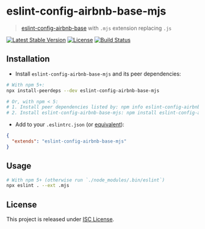 eslint-config-airbnb-base-mjs
=============================

> [eslint-config-airbnb-base](https://www.npmjs.com/package/eslint-config-airbnb-base)
> with `.mjs` extension replacing `.js`

[![Latest Stable Version](https://img.shields.io/npm/v/eslint-config-airbnb-base-mjs.svg)](https://www.npmjs.com/package/eslint-config-airbnb-base-mjs)
[![License](https://img.shields.io/npm/l/eslint-config-airbnb-base-mjs.svg)](LICENSE.md)
[![Build Status](https://img.shields.io/travis/amercier/eslint-config-airbnb-base-mjs/master.svg)](https://travis-ci.org/amercier/eslint-config-airbnb-base-mjs)

Installation
------------

- Install `eslint-config-airbnb-base-mjs` and its peer dependencies:
```sh
# With npm 5+:
npx install-peerdeps --dev eslint-config-airbnb-base-mjs

# Or, with npm < 5:
# 1. Install peer dependencies listed by: npm info eslint-config-airbnb-base-mjs@latest peerDependencies
# 2. Install eslint-config-airbnb-base-mjs: npm install eslint-config-airbnb-base-mjs --save-dev
```
- Add to your `.eslintrc.json` (or [equivalent](https://eslint.org/docs/user-guide/configuring#configuration-file-formats)):
```json
{
  "extends": "eslint-config-airbnb-base-mjs"
}
```

Usage
-----

```sh
# With npm 5+ (otherwise run `./node_modules/.bin/eslint`)
npx eslint . --ext .mjs
```

License
-------

This project is released under [ISC License](LICENSE.md).
